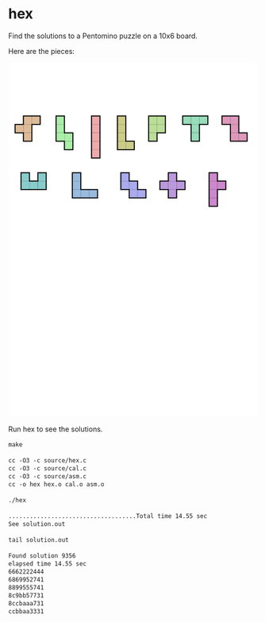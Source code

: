 # hex

Find the solutions to a Pentomino puzzle on a 10x6 board.

Here are the pieces:

<img src="./pieces.svg">

Run hex to see the solutions.

```
make

cc -O3 -c source/hex.c
cc -O3 -c source/cal.c
cc -O3 -c source/asm.c
cc -o hex hex.o cal.o asm.o

./hex

....................................Total time 14.55 sec
See solution.out

tail solution.out 

Found solution 9356
elapsed time 14.55 sec
6662222444
6869952741
8899555741
8c9bb57731
8ccbaaa731
ccbbaa3331
```
